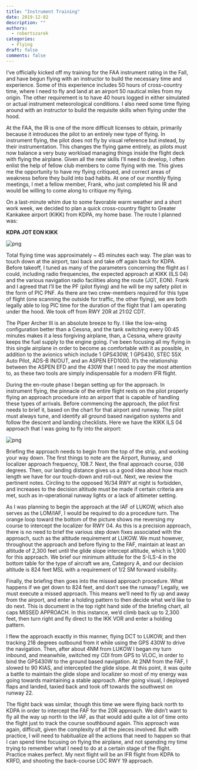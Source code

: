 ```yaml
---
title: "Instrument Training"
date: 2019-12-02
description: ""
authors:
  - robertszarek
categories:
  - Flying
draft: false
comments: false
---
```


I’ve officially kicked off my training for the FAA instrument rating in the Fall, and have begun flying with an instructor to build the necessary time and experience. Some of this experience includes 50 hours of cross-country time, where I need to fly and land at an airport 50 nautical miles from my origin. The other requirement is to have 40 hours logged in either simulated or actual instrument meteorological conditions. I also need some time flying around with an instructor to build the requisite skills when flying under the hood.

At the FAA, the IR is one of the more difficult licenses to obtain, primarily because it introduces the pilot to an entirely new type of flying. In instrument flying, the pilot does not fly by visual reference but instead, by their instrumentation. This changes the flying game entirely, as pilots must now balance a very busy workload managing things inside the flight deck with flying the airplane. Given all the new skills I’ll need to develop, I often enlist the help of fellow club members to come flying with me. This gives me the opportunity to have my flying critiqued, and correct areas of weakness before they build into bad habits. At one of our monthly flying meetings, I met a fellow member, Frank, who just completed his IR and would be willing to come along to critique my flying.

On a last-minute whim due to some favorable warm weather and a short work week, we decided to plan a quick cross-country flight to Greater Kankakee airport (KIKK) from KDPA, my home base. The route I planned was:

**KDPA JOT EON KIKK**

![png](post_29_1.png)

Total flying time was approximately ~ 45 minutes each way. The plan was to touch down at the airport, taxi back and take off again back for KDPA. Before takeoff, I tuned as many of the parameters concerning the flight as I could, including radio frequencies, the expected approach at KIKK (ILS 04) and the various navigation radio facilities along the route (JOT, EON). Frank and I agreed that I’ll be the PF (pilot flying) and he will be my safety pilot in the form of PIC PNF. As there are two crew-members required for this type of flight (one scanning the outside for traffic, the other flying), we are both legally able to log PIC time for the duration of the flight that I am operating under the hood. We took off from RWY 20R at 21:02 CDT.

The Piper Archer III is an absolute breeze to fly. I like the low-wing configuration better than a Cessna, and the tank switching every 00:45 minutes makes it a less forgiving airplane, than, a Cessna, where gravity keeps the fuel supply to the engine going. I’ve been focusing all my flying in this single airplane in order to become as comfortable with it as possible, in addition to the avionics which include 1 GPS430W, 1 GPS430, STEC 55X Auto Pilot, ADS-B IN/OUT, and an ASPEN EFD1000. It’s the relationship between the ASPEN EFD and the 430W that I need to pay the most attention to, as these two tools are simply indispensable for a modern IFR flight.

During the en-route phase I began setting up for the approach. In instrument flying, the pinnacle of the entire flight rests on the pilot properly flying an approach procedure into an airport that is capable of handling these types of arrivals. Before commencing the approach, the pilot first needs to brief it, based on the chart for that airport and runway. The pilot must always tune, and identify all ground based navigation systems and follow the descent and landing checklists. Here we have the KIKK ILS 04 approach that I was going to fly into the airport: 

![png](post_29_2.png)

Briefing the approach needs to begin from the top of the strip, and working your way down. The first things to note are the Airport, Runway, and localizer approach frequency, 108.7. Next, the final approach course, 038 degrees. Then, our landing distance gives us a good idea about how much length we have for our touch-down and roll-out. Next, we review the pertinent notes. Circling to the opposed 16/34 RWY at night is forbidden, and increases to the decision altitude must be made if certain criteria are met, such as in-operational runway lights or a lack of altimeter setting.

As I was planning to begin the approach at the IAF of LUKOW, which also serves as the LOM/IAF, I would be required to do a procedure turn. The orange loop toward the bottom of the picture shows me reversing my course to intercept the localizer for RWY 04. As this is a precision approach, there is no need to brief the various step down fixes associated with the approach, such as the altitude requirement at LUKOW. We must however, throughout the approach and before flying to the FAF, maintain at least an altitude of 2,300 feet until the glide slope intercept altitude, which is 1,900 for this approach. We brief our minimum altitude for the S-ILS-4 in the bottom table for the type of aircraft we are, Category A, and our decision altitude is 824 feet MSL with a requirement of 1/2 SM forward visibility.

Finally, the briefing then goes into the missed approach procedure. What happens if we get down to 824 feet, and don’t see the runway? Legally, we must execute a missed approach. This means we’ll need to fly up and away from the airport, and enter a holding pattern to then decide what we’d like to do next. This is document in the top right hand side of the briefing chart, all caps MISSED APPROACH. In this instance, we’d climb back up to 2,300 feet, then turn right and fly direct to the IKK VOR and enter a holding pattern.

I flew the approach exactly in this manner, flying DCT to LUKOW, and then tracking 218 degrees outbound from it while using the GPS 430W to drive the navigation. Then, after about 4NM from LUKOW I began my turn inbound, and meanwhile, switched my CDI from GPS to VLOC, in order to bind the GPS430W to the ground based navigation. At 2NM from the FAF, I slowed to 90 KIAS, and intercepted the glide slope. At this point, it was quite a battle to maintain the glide slope and localizer so most of my energy was going towards maintaining a stable approach. After going visual, I deployed flaps and landed, taxied back and took off towards the southwest on runway 22.

The flight back was similar, though this time we were flying back north to KDPA in order to intercept the FAF for the 20R approach. We didn’t want to fly all the way up north to the IAF, as that would add quite a lot of time onto the flight just to track the course southbound again. This approach was again, difficult, given the complexity of all the pieces involved. But with practice, I will need to habitualize all the actions that need to happen so that I can spend time focusing on flying the airplane, and not spending my time trying to remember what I need to do at a certain stage of the flight. Practice makes perfect. My next flight will be an IFR flight from KDPA to KRFD, and shooting the back-course LOC RWY 19 approach.
